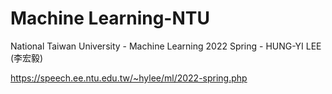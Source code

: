 # Machine Learning-NTU

National Taiwan University - Machine Learning 2022 Spring - HUNG-YI LEE (李宏毅)

https://speech.ee.ntu.edu.tw/~hylee/ml/2022-spring.php
